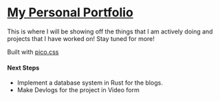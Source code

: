 # [My Personal Portfolio](angeltomkins.github.io)
This is where I will be showing off the things that I am actively doing and projects that I have worked on! Stay tuned for more!

Built with [pico.css](https://picocss.com/)

#### Next Steps

* Implement a database system in Rust for the blogs.
* Make Devlogs for the project in Video form
